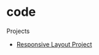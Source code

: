# code
 Projects
<ul>
    <li><a href="https://gowthamsrinivas21.github.io/code/Responsive_Layout-2/">Responsive Layout Project</a></li>
</ul>